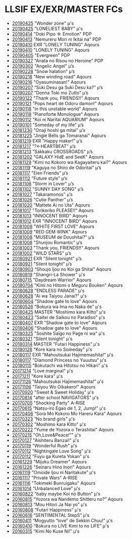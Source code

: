 # **LLSIF EX/EXR/MASTER FCs**

- [20190425](https://rdsathene.tumblr.com/post/184454748263/my-ex-fc-number-95-was-wonder-zone-achieved) "Wonder zone" µ's
- [20190425](https://rdsathene.tumblr.com/post/184454480343/my-ex-fc-number-94-was-loneliest-baby-achieved) "LONELIEST BABY" µ's
- [20190414](https://rdsathene.tumblr.com/post/184454350173/my-ex-fc-number-93-was-doki-pipo-emotion) "Doki Pipo ☆ Emotion" PDP
- [20190413](https://rdsathene.tumblr.com/post/184454039208/my-ex-fc-number-92-was-nemureru-mori-ni-ikitai) "Nemureru Mori ni Ikitai na" PDP
- [20190410](https://rdsathene.tumblr.com/post/184453898068/my-ex-fc-number-91-was-exr-lonely-tuning) EXR "LONELY TUNING" Aqours
- [20190410](https://rdsathene.tumblr.com/post/184453749873/my-ex-fc-number-90-was-lonely-tuning-achieved) "LONELY TUNING" Aqours
- [20190405](https://rdsathene.tumblr.com/post/184451079188/my-ex-fc-number-89-was-evergreen-achieved) "Evergreen" PDP
- [20190327](http://rdsathene.tumblr.com/post/183765647073/my-ex-fc-number-88-was-anata-no-risou-no) "Anata no Risou no Heroine" PDP
- [20190302](http://rdsathene.tumblr.com/post/183397327898/my-ex-fc-number-87-was-angelic-angel-achieved) "Angelic Angel" µ’s
- [20190228](http://rdsathene.tumblr.com/post/183397120573/my-ex-fc-number-86-was-snow-halation-winter) "Snow halation" µ’s
- [20190218](http://rdsathene.tumblr.com/post/183081769648/my-ex-fc-number-85-was-new-winding-road) "New winding road" Aqours
- [20190216](http://rdsathene.tumblr.com/post/182863291483/my-ex-fc-number-84-was-oyasuminasan-winter) "Oyasuminasan!" Aqours
- [20190207](http://rdsathene.tumblr.com/post/182665750563/my-ex-fc-number-83-was-suki-desu-ga-suki-desu) “Suki Desu ga Suki Desu ka?”  µ’s
- [20190207](http://rdsathene.tumblr.com/post/182665422633/my-ex-fc-number-82-was-donna-toki-mo-zutto) “Donna Toki mo Zutto”  µ’s
- [20190122](http://rdsathene.tumblr.com/post/182314043068/my-ex-fc-number-81-was-thank-you-friends) "Thank you, FRIENDS!!" Aqours
- [20190121](http://rdsathene.tumblr.com/post/182313905103/my-ex-fc-number-80-was-pops-heart-de-odoru) "Pops heart de Odoru damon!" Aqours
- [20190118](http://rdsathene.tumblr.com/post/182313719638/my-ex-fc-number-79-was-in-this-unstable-world) "in this unstable world" Aqours
- [20190118](http://rdsathene.tumblr.com/post/182313281193/my-ex-fc-number-78-was-pianoforte-monologue) "Pianoforte Monologue" Aqours
- [20190112](http://rdsathene.tumblr.com/post/181968689173/my-ex-fc-number-77-was-koi-ni-naritai-aquarium) "Koi ni Naritai AQUARIUM" Aqours
- [20190101](http://rdsathene.tumblr.com/post/181967046268/my-ex-fc-number-76-was-someday-of-my-life) "Someday of my life" µ’s
- [20181230](http://rdsathene.tumblr.com/post/181966657373/my-ex-fc-number-75-was-exr-onaji-hoshi-ga-mitai) "Onaji hoshi ga mitai" µ’s
- [20181225](http://rdsathene.tumblr.com/post/181964171228/my-ex-fc-number-74-was-jingle-bells-ga) "Jingle Bells ga Tomaranai" Aqours
- [20181219](http://rdsathene.tumblr.com/post/181241159033/my-ex-fc-number-73-was-happy-maker-achieved) EXR "Happy maker!" µ’s
- [20181217](http://rdsathene.tumblr.com/post/181240875138/my-ex-fc-number-72-was-heartbeat-achieved) "?←HEARTBEAT" µ’s
- [20181213](http://rdsathene.tumblr.com/post/181240755623/my-ex-fc-number-71-was-sakkaku-crossroads) "Sakkaku CROSSROADS" µ’s
- [20181202](http://rdsathene.tumblr.com/post/180801569173/my-ex-fc-number-70-was-galaxy-hide-and-seek) "GALAXY HidE and SeeK" Aqours
- [20181129](http://rdsathene.tumblr.com/post/180676104868/my-ex-fc-number-69-was-kimi-no-kokoro-wa) "Kimi no Kokoro wa Kagayaiteru kai?" Aqours
- [20181119](http://rdsathene.tumblr.com/post/180675909148/my-ex-fc-number-68-was-kaguya-no-shiro-de) "Kaguya no Shiro de Odoritai" µ’s
- [20181117](http://rdsathene.tumblr.com/post/180675539693/my-ex-fc-number-67-was-eien-friends-achieved) "Eien Friends" µ’s
- [20181112](http://rdsathene.tumblr.com/post/180062673223/my-ex-fc-number-66-was-future-style-achieved) "Future style" µ’s
- [20181106](http://rdsathene.tumblr.com/post/179850319548/my-ex-fc-number-65-was-storm-in-lover-fall) "Storm in Lover" µ’s
- [20181102](http://rdsathene.tumblr.com/post/179780382073/my-ex-fc-number-64-was-sunny-day-song-achieved) "SUNNY DAY SONG" µ’s
- [20181027](http://rdsathene.tumblr.com/post/179504958633/my-ex-fc-number-64-was-takaramonos-achieved) "Takaramonos" µ’s
- [20181026](http://rdsathene.tumblr.com/post/179477498143/my-ex-fc-number-63-was-cutie-panther-achieved) "Cutie Panther" µ’s
- [20181020](http://rdsathene.tumblr.com/post/179270670353/my-ex-fc-number-62-was-mattete-ai-no-uta) "Mattete Ai no Uta" Aqours
- [20181017](http://rdsathene.tumblr.com/post/179204962858/my-ex-fc-number-61-was-torikoriko-please) "Torikoriko PLEASE!!" Aqours
- [20181013](http://rdsathene.tumblr.com/post/179036593768/my-ex-fc-number-60-was-innocent-bird-achieved) "INNOCENT BIRD" Aqours
- [20181012](http://rdsathene.tumblr.com/post/179036454878/my-exexr-fc-number-59-was-random-innocent) EXR "INNOCENT BIRD" Aqours
- [20181009](http://rdsathene.tumblr.com/post/179036095153/my-ex-fc-number-58-was-white-first-love-fall) "WHITE FIRST LOVE" Aqours
- [20181009](http://rdsathene.tumblr.com/post/179034497383/my-ex-fc-number-57-was-red-gem-wink-fall) "RED GEM WINK" Aqours
- [20181008](http://rdsathene.tumblr.com/post/178900874718/my-ex-fc-number-56-was-museum-de-doushitai) "MUSEUM de Doushitai?" µ’s
- [20181008](http://rdsathene.tumblr.com/post/178900871728/my-ex-fc-number-55-was-shunjou-romantic) "Shunjou Romantic" µ’s
- [20181003](http://rdsathene.tumblr.com/post/178752756213/my-ex-fc-number-54-was-thank-you-friends) "Thank you, FRIENDS!!" Aqours
- [20181002](http://rdsathene.tumblr.com/post/178752644768/my-ex-fc-number-53-was-wild-stars-achieved) "WILD STARS" µ’s
- [20180921](http://rdsathene.tumblr.com/post/178752472798/my-exr-fc-number-3-was-silent-tonight-achieved) EXR "Silent tonight" µ’s
- [20180921](http://rdsathene.tumblr.com/post/178752268363/my-ex-fc-number-51-was-silent-tonight-achieved) "Silent tonight" µ’s
- [20180903](http://rdsathene.tumblr.com/post/177984568238/my-ex-fc-number-50-was-shoujo-ijou-no-koi-ga) “Shoujo Ijou no Koi ga Shitai” Aqours
- [20180819](http://rdsathene.tumblr.com/post/177298639793/my-ex-fc-number-49-was-shangri-la-shower) "Shangri-La Shower" µ's
- [20180715](http://rdsathene.tumblr.com/post/176904832548/my-ex-fc-number-48-was-daydream-warrior) "Daydream Warrior" Aqours
- [20180704](http://rdsathene.tumblr.com/post/176903821698/my-ex-fc-number-47-was-kimi-no-hitomi-o-meguru) "Kimi no Hitomi o Meguru Bouken" Aqours
- [20180628](http://rdsathene.tumblr.com/post/176903539753/my-ex-fc-number-46-was-endless-parade-achieved) "ENDLESS PARADE" µ's
- [20180628](http://rdsathene.tumblr.com/post/176902838183/my-ex-fc-number-45-was-ai-wa-taiyou-janai) "Ai wa Taiyou Janai?" µ's
- [20180604](http://rdsathene.tumblr.com/post/174575613563/my-ex-fc-number-41-was-shadow-gate-to-love) "Shadow gate to love" Aqours
- [20180526](http://rdsathene.tumblr.com/post/174574967753/my-ex-fc-number-41-was-bokura-wa-ima-no-naka-de) "Bokura wa Ima no Naka de" µ's
- [20180425](http://rdsathene.tumblr.com/post/173331088523/my-master-fc-number-2-was-moshimo-kara-kitto) MASTER "Moshimo kara Kitto" µ's
- [20180423](http://rdsathene.tumblr.com/post/173269725718/my-ex-fc-number-40-was-random-saitei-de-saikou) "Saitei de Saikou no Paradiso" µ's
- [20180407](http://rdsathene.tumblr.com/post/172714647528/my-exexr-fc-number-39-was-random-shadow-gate) EXR "Shadow gate to love" Aqours
- [20180406](http://rdsathene.tumblr.com/post/172691229643/my-ex-fc-number-38-was-shadow-gate-to-love) "Shadow gate to love" Aqours
- [20180325](http://rdsathene.tumblr.com/post/172671260553/my-ex-fc-number-37-was-soshite-saigo-no-page-ni) "Soshite Saigo no Page ni wa" µ's
- [20180321](http://rdsathene.tumblr.com/post/172115828518/my-ex-fc-number-36-was-silent-tonight-achieved) "Silent tonight" µ's
- [20180314](http://rdsathene.tumblr.com/post/171882805643/my-master-fc-number-1-was-futari-happiness-this) MASTER "Futari Happiness" µ's
- [20180128](http://rdsathene.tumblr.com/post/170359139103/my-ex-fc-number-35-was-kore-kara-no-someday) "Kore kara no Someday" µ's
- [20180117](http://rdsathene.tumblr.com/post/169912230203/the-same-day-i-managed-my-second-10-star-fc-i) EXR "Mahoutsukai Hajimemashita!" µ's
- [20180117](http://rdsathene.tumblr.com/post/169827130508/took-me-2-%C2%BD-years-to-fc-my-first-10-star-but-only) "Diamond Princess no Yuuutsu" µ's
- [20180115](http://rdsathene.tumblr.com/post/169743205798/my-ex-fc-number-32-was-bokutachi-wa-hitotsu-no) "Bokutachi wa Hitotsu no Hikari" µ's
- [20171214](http://rdsathene.tumblr.com/post/168585090233/finally-the-elusive-10-star-my-ex-fc-number-31) "Love marginal" µ's
- [20171211](http://rdsathene.tumblr.com/post/168582809923/ex-fc-number-30-was-kore-kara-i-never-seen-this) "Kore kara" µ's
- [20171126](http://rdsathene.tumblr.com/post/167993122063/ex-fc-number-29-is-mahoutsukai-hajimemashita) "Mahoutsukai Hajimemashita!" µ's
- [20171106](http://rdsathene.tumblr.com/post/167361606778/my-ex-fc-number-28-is-taiyou-wo-oikakero-as) "Taiyou Wo Oikakero!" Aqours
- [20170920](http://rdsathene.tumblr.com/post/165596285073/my-ex-fc-number-27-is-sweet-sweet-holiday) "Sweet & Sweet Holiday" µ's
- [20170814](http://rdsathene.tumblr.com/post/164346824813) "after school NAVIGATORS" µ's
- [20170705](http://rdsathene.tumblr.com/post/162919205938/i-managed-another-a-rise-song-for-my-ex-fc-number) "Shocking Party" A-RISE
- [20170615](http://rdsathene.tumblr.com/post/161877185113/my-ex-fc-number-24-is-µs-natsu-iro-egao-de-1-2) “Natsu-iro Egao de 1, 2, Jump!” µ's
- [20170406](http://rdsathene.tumblr.com/post/159288718743/aqours-sora-mo-kokoro-mo-hareru-kara-is-my-ex) “Sora Mo Kokoro Mo Hareru Kara” Aqours
- [20170323](http://rdsathene.tumblr.com/post/158815900058/ex-fc-number-22-µs-no-brand-girls-ive) “No brand girls” µ's
- [20170302](http://rdsathene.tumblr.com/post/157923497858/kusuda-ainas-moshimo-kara-kitto-represents-ex) "Moshimo kara Kitto" µ's
- [20170222](http://rdsathene.tumblr.com/post/157603303323/aqours-yume-de-yozora-o-terashitai-is-ex-fc) "Yume de Yozora o Terashitai" Aqours
- [20170215](http://rdsathene.tumblr.com/post/157374662638/ex-fc-number-19-is-ohlovepeace-i-gambled) "Oh,Love&Peace!”" µ's
- [20170127](http://rdsathene.tumblr.com/post/156993752723/aishiteru-banzai-is-ex-fc-number-18-i-fced-it) "Aishiteru Banzai!" µ's
- [20170119](http://rdsathene.tumblr.com/post/156184423318/wonderful-rush-is-my-ex-fc-number-17-this-was) "Wonderful Rush" µ's
- [20170112](http://rdsathene.tumblr.com/post/155841910163/nightingale-love-song-makes-16-ex-fcs-i-had) "Nightingale Love Song" µ's
- [20170112](http://rdsathene.tumblr.com/post/155841745198/fuyu-ga-kureta-yokan-is-my-15th-ex-fc-i-had) "Fuyu ga Kureta Yokan" µ's
- [20161229](http://rdsathene.tumblr.com/post/155150333703/mijuku-dreamer-makes-it-14-ex-fcs-to-date) "Mijuku Dreamer" Aqours
- [20161226](http://rdsathene.tumblr.com/post/155003000113/seinaru-hino-inori-is-number-13-for-me-i-didnt) "Seinaru Hino Inori" Aqours
- [20161119](http://rdsathene.tumblr.com/post/153411961353/omoide-ijou-ni-naritakute-is-number-13-for-me) "Omoide Ijou ni Naritakute" µ's
- [20161117](http://rdsathene.tumblr.com/post/153318067358/private-wars-a-rise-thought-this-was-number-ten) "Private Wars" A-RISE
- [20161116](http://rdsathene.tumblr.com/post/153282735173/now-to-switch-to-a-score-up-team-this-actually) "Tokimeki Bunruigaku" Aqours
- [20161014](http://rdsathene.tumblr.com/post/151821276758/didnt-have-much-of-a-chance-to-play-today-until-i) “Unbalanced Love” µ's
- [20160822](http://rdsathene.tumblr.com/post/149544139698/morning-of-the-last-day-of-the-second-august) “baby maybe Koi no Button” µ's
- [20160815](http://rdsathene.tumblr.com/post/148971322748/busy-busy-i-fced-the-ex-event-song-yozora-wa) “Yozora wa Nandemo Shitteru no?” Aqours
- [20160813](http://rdsathene.tumblr.com/post/148942227883/after-numerous-failed-attemps-to-fc-niko) “Mou Hitori Ja Nai yo” µ's
- [20160808](http://rdsathene.tumblr.com/post/148629984203/i-finally-full-combo-futari-happiness-in-the) “Futari Happiness” µ's
- [20160616](http://rdsathene.tumblr.com/post/146199434868/keep-missing-the-full-combo-by-one-note-prior-to) “SENTIMENTAL StepS” µ's
- [20160411](http://rdsathene.tumblr.com/post/142619646423/ex-fc-number-3-after-several-hours-of) “Mogyutto “love” de Sekkin Chuu!” µ's
- [20160410](http://rdsathene.tumblr.com/post/142598708913/it-was-over-a-month-or-so-ago-that-i-gave-up-on) “Bokura no LIVE Kimi to no LIFE” µ's
- [20160315](http://rdsathene.tumblr.com/post/141115079378/nearly-ten-months-of-playing-llsif-i-finally) “Kimi No Kuse Ni!” µ's
